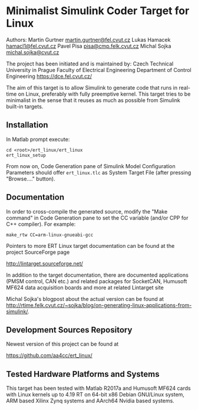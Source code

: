 Minimalist Simulink Coder Target for Linux
============================================

Authors: Martin Gurtner <martin.gurtner@fel.cvut.cz>
         Lukas Hamacek <hamacl1@fel.cvut.cz>
         Pavel Pisa <pisa@cmp.felk.cvut.cz>
         Michal Sojka <michal.sojka@cvut.cz>

The project has been initiated and is maintained by:
         Czech Technical University in Prague
         Faculty of Electrical Engineering
         Department of Control Engineering
         https://dce.fel.cvut.cz/

The aim of this target is to allow Simulink to generate code that
runs in real-time on Linux, preferably with fully preemptive kernel.
This target tries to be minimalist in the sense that it reuses
as much as possible from Simulink built-in targets.

Installation
------------

In Matlab prompt execute:

    cd <root>/ert_linux/ert_linux
    ert_linux_setup

From now on, Code Generation pane of Simulink Model Configuration
Parameters should offer `ert_linux.tlc` as System Target File (after
pressing "Browse...." button).

Documentation
-------------

In order to cross-compile the generated source, modify the "Make
command" in Code Generation pane to set the CC variable (and/or CPP
for C++ compiler). For example:

    make_rtw CC=arm-linux-gnueabi-gcc

Pointers to more ERT Linux target documentation can be found at the
project SourceForge page

  http://lintarget.sourceforge.net/

In addition to the target documentation, there are documented
applications (PMSM control, CAN etc.) and related packages
for SocketCAN, Humusoft MF624 data acquisition boards
and more at related Lintarget site

Michal Sojka's blogpost about the actual version can be found at
http://rtime.felk.cvut.cz/~sojka/blog/on-generating-linux-applications-from-simulink/.

Development Sources Repository
------------------------------

Newest version of this project can be found at

  https://github.com/aa4cc/ert_linux/

Tested Hardware Platforms and Systems
-------------------------------------

This target has been tested with Matlab R2017a
and Humusoft MF624 cards with Linux kernels up to 4.19 RT
on 64-bit x86 Debian GNU/Linux system, ARM based Xilinx Zynq
systems and AArch64 Nvidia based systems.
